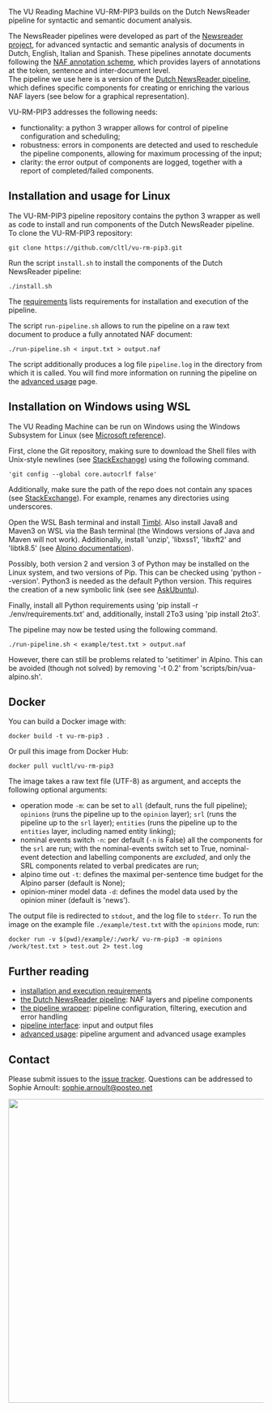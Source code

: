 The VU Reading Machine VU-RM-PIP3 builds on the Dutch NewsReader pipeline for syntactic and semantic document analysis.   

The NewsReader pipelines were developed as part of the [Newsreader project](http://www.newsreader-project.eu/), for advanced syntactic and semantic analysis of documents in Dutch, English, Italian and Spanish. These pipelines annotate documents following the [NAF annotation scheme](https://github.com/newsreader/NAF), which provides layers of annotations at the token, sentence and inter-document level.  
The pipeline we use here is a version of the [Dutch NewsReader pipeline](http://kyoto.let.vu.nl/newsreader_deliverables/NWR-D4-2-3.pdf), which defines specific components for creating or enriching the various NAF layers (see below for a graphical representation). 

VU-RM-PIP3 addresses the following needs:

- functionality: a python 3 wrapper allows for control of pipeline configuration and scheduling;
- robustness: errors in components are detected and used to reschedule the pipeline components, allowing for maximum processing of the input;
- clarity: the error output of components are logged, together with a report of completed/failed components.


## Installation and usage for Linux
The VU-RM-PIP3 pipeline repository contains the python 3 wrapper as well as code to install and run components of the Dutch NewsReader pipeline. To clone the VU-RM-PIP3 repository:
   
    git clone https://github.com/cltl/vu-rm-pip3.git

Run the script `install.sh` to install the components of the Dutch NewsReader pipeline: 

    ./install.sh

The [requirements](https://github.com/cltl/vu-rm-pip3/blob/master/docs/requirements.md) lists requirements for installation and execution of the pipeline.

The script `run-pipeline.sh` allows to run the pipeline on a raw text document to produce a fully annotated NAF document:
    
    ./run-pipeline.sh < input.txt > output.naf

The script additionally produces a log file `pipeline.log` in the directory from which it is called. 
You will find more information on running the pipeline on the [advanced usage](https://github.com/cltl/vu-rm-pip3/blob/master/docs/usage.md) page.

## Installation on Windows using WSL

The VU Reading Machine can be run on Windows using the Windows Subsystem for Linux (see [Microsoft reference](https://docs.microsoft.com/en-us/windows/wsl/install-win10)).

First, clone the Git repository, making sure to download the Shell files with Unix-style newlines (see [StackExchange](https://stackoverflow.com/questions/10418975/how-to-change-line-ending-settings)) using the following command.

    'git config --global core.autocrlf false'

Additionally, make sure the path of the repo does not contain any spaces (see [StackExchange](https://stackoverflow.com/questions/5163642/how-to-pass-directory-path-that-have-space-to-windows-shell)). For example, renames any directories using underscores.

Open the WSL Bash terminal and install [Timbl](https://languagemachines.github.io/timbl/). Also install Java8 and Maven3 on WSL via the Bash terminal (the Windows versions of Java and Maven will not work). 
Additionally, install 'unzip', 'libxss1', 'libxft2' and 'libtk8.5' (see [Alpino documentation](https://danieldk.eu/Posts/2017-01-10-Alpino-Windows.html)).

Possibly, both version 2 and version 3 of Python may be installed on the Linux system, and two versions of Pip. This can be checked using 'python --version'. Python3 is needed as the default Python version. This requires the creation of a new symbolic link (see see [AskUbuntu](https://askubuntu.com/questions/603949/python-2-7-is-still-default-though-alias-python-python3-4-is-set)).

Finally, install all Python requirements using 'pip install -r ./env/requirements.txt' and, additionally, install 2To3 using 'pip install 2to3'.

The pipeline may now be tested using the following command.

    ./run-pipeline.sh < example/test.txt > output.naf

However, there can still be problems related to 'setitimer' in Alpino. This can be avoided (though not solved) by removing '-t 0.2' from 'scripts/bin/vua-alpino.sh'.

## Docker
You can build a Docker image with:
```
docker build -t vu-rm-pip3 .
```
Or pull this image from Docker Hub:
```
docker pull vucltl/vu-rm-pip3
```

The image takes a raw text file (UTF-8) as argument, and accepts the following optional arguments:

- operation mode `-m`: can be set to `all` (default, runs the full pipeline); `opinions` (runs the pipeline up to the `opinion` layer); `srl` (runs the pipeline up to the `srl` layer); `entities` (runs the pipeline up to the `entities` layer, including named entity linking);
- nominal events switch `-n`: per default (`-n` is False) all the components for the `srl` are run; with the nominal-events switch set to True, nominal-event detection and labelling components are *excluded*, and only the SRL components related to verbal predicates are run;
- alpino time out `-t`: defines the maximal per-sentence time budget for the Alpino parser (default is None);
- opinion-miner model data `-d`: defines the model data used by the opinion miner (default is 'news').

The output file is redirected to `stdout`, and the log file to `stderr`. To run the image on the example file `./example/test.txt` with the `opinions` mode, run:
```
docker run -v $(pwd)/example/:/work/ vu-rm-pip3 -m opinions /work/test.txt > test.out 2> test.log
```  


## Further reading
- [installation and execution requirements](https://github.com/cltl/vu-rm-pip3/blob/master/docs/requirements.md)
- [the Dutch NewsReader pipeline](https://github.com/cltl/vu-rm-pip3/blob/master/docs/newsreader.md): NAF layers and pipeline components
- [the pipeline wrapper](https://github.com/cltl/vu-rm-pip3/blob/master/docs/operation.md): pipeline configuration, filtering, execution and error handling 
- [pipeline interface](https://github.com/cltl/vu-rm-pip3/blob/master/docs/interface.md): input and output files
- [advanced usage](https://github.com/cltl/vu-rm-pip3/blob/master/docs/usage.md): pipeline argument and advanced usage examples


## Contact

Please submit issues to the [issue tracker](https://github.com/cltl/vu-rm-pip3/issues).
Questions can be addressed to Sophie Arnoult: sophie.arnoult@posteo.net


<img src=https://github.com/cltl/vu-rm-pip3/blob/master/docs/pipe-graph.png width="600" align="middle">

